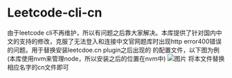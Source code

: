 # Leetcode-cli-cn
由于leetcode cli不再维护，所以有问题之后靠大家解决。本库提供了针对国内中文的支持的修改，克服了无法登入和连接中文官网题库时出现http error400错误的问题。用于替换安装leetcdoe.cn plugin之后出现的
的配置文件，以下图为例(本库使用nvm来管理node，所以安装之后的位置在nvm中)
![图片](https://user-images.githubusercontent.com/28478805/212802892-4a75e413-0344-4717-b4fd-9e99caf40f1e.png)
将本文件替换相应名字的cn文件即可
